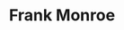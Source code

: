 ---
title: Frank Monroe
qrcode: data:image/png;base64,iVBORw0KGgoAAAANSUhEUgAAAQAAAAEAAQMAAABmvDolAAAABlBMVEX///8AAABVwtN&#43;AAACDElEQVR42uyZMRLjIAxFv4eCkiNwFG5mxzfjKByBkoLx35Eg63g21VaRx&#43;piv0ZGfH0peOKJJ/4vNpJsgKuAZybLiiDPeC8AwNKAHsrCmlyLL4Q8X9gBHLm3yB7K6mtyLFsPkq1JwLEAga5hhV0AiGRF92S/I6A1GdmhHwCee/9StL8OqD7E/K7JFvf&#43;RUB&#43;HBgRs6TpK0i&#43;vkn6jwNScmxICBzyNtMs9wLQ5U2UNy9fE8kDgct5s0wAWwcWkl30QQoxvhzz4f8eqglAqvBQXyCPkqgc37/sAFpyZHYVWwtZ7IGrieIS7gSgI72gLWlvSF3ON3DRJmUIcMxbi1llIqiNcNfjtgCIDKySZihiTKE1KfoASwAQNE0MezBL7jjtwT2ADSGvviTR9CnmjhcxtwDIzZpXamnq5TTNDzE3AYgv8NqSJM2ujpQXM2QAkMa6NZkMonA6BAE8Ve4mgF4pJNZ4IOTZeeEvQ5ABIORFxgdEXYU0LBR9ODuvCcBJUuQYH5JjWVUfzinJBlDTriU39AFxV2/9scm5AzBnPc7uRJalA8dZkyaA9/KQVWoyiRnq4TJfmADmDsTV9zAh5fnPCvTXgffarWqtYQx2n1p9JyBLSxq9aGf98h1sAH2srce&#43;&#43;uLMTQBj656c3iwZH44hE7aAuTx0&#43;tdHlsPqSMvH3H0L4IknnrjGnwAAAP//r3Gq7Y9Hnp8AAAAASUVORK5CYII=
index: false
private: true
---